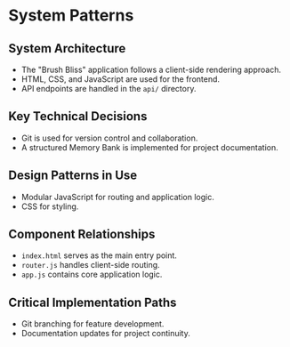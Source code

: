 # System Patterns

## System Architecture
- The "Brush Bliss" application follows a client-side rendering approach.
- HTML, CSS, and JavaScript are used for the frontend.
- API endpoints are handled in the `api/` directory.

## Key Technical Decisions
- Git is used for version control and collaboration.
- A structured Memory Bank is implemented for project documentation.

## Design Patterns in Use
- Modular JavaScript for routing and application logic.
- CSS for styling.

## Component Relationships
- `index.html` serves as the main entry point.
- `router.js` handles client-side routing.
- `app.js` contains core application logic.

## Critical Implementation Paths
- Git branching for feature development.
- Documentation updates for project continuity.
